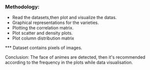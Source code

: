 ### Methodology:
- Read the datasets,then plot and visualize the datas.
- Graphical representations for the varieties. 
- Plotting the correlation matrix.
- Plot scatter and density plots.
- Plot column distribution matrix 

*** Dataset contains pixels of images.

Conclusion:
The face of animes are detected, then it's recommended according to the frequency in the plots while data visualisation.
